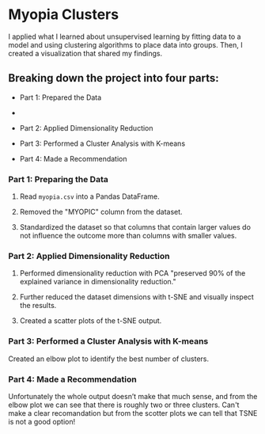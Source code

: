 # Myopia Clusters

I applied what I learned about unsupervised learning by fitting data to a model and using clustering algorithms to place data into groups. Then, I created a visualization that shared my findings.

## Breaking down the project into four parts:

* Part 1: Prepared the Data
*
* Part 2: Applied Dimensionality Reduction 

* Part 3: Performed a Cluster Analysis with K-means

* Part 4: Made a Recommendation 

### Part 1: Preparing the Data

1. Read `myopia.csv` into a Pandas DataFrame.

2. Removed the "MYOPIC" column from the dataset.

3. Standardized the dataset so that columns that contain larger values do not influence the outcome more than columns with smaller values.

### Part 2: Applied Dimensionality Reduction

1. Performed dimensionality reduction with PCA "preserved 90% of the explained variance in dimensionality reduction."

2. Further reduced the dataset dimensions with t-SNE and visually inspect the results. 

3. Created a scatter plots of the t-SNE output.

### Part 3: Performed a Cluster Analysis with K-means

Created an elbow plot to identify the best number of clusters.

### Part 4: Made a Recommendation

Unfortunately the whole output doesn’t make that much sense, and from the elbow plot we can see that there is roughly two or three clusters. Can't make a clear recomandation but from the scotter plots we can tell that TSNE is not a good option!
